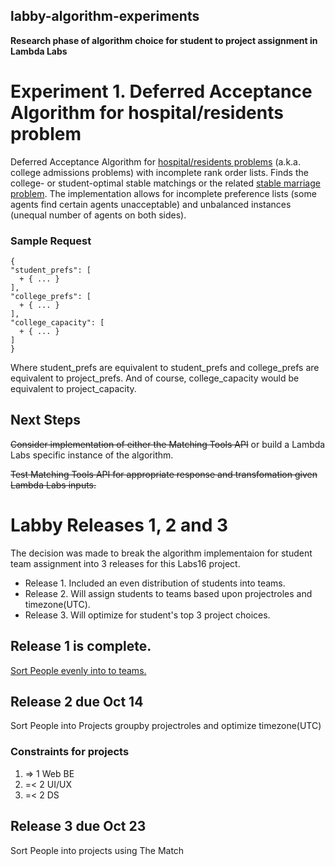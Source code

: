 ## labby-algorithm-experiments
**Research phase of algorithm choice for student to project assignment in Lambda Labs**
  
  # Experiment 1.  Deferred Acceptance Algorithm for hospital/residents problem  
    
Deferred Acceptance Algorithm for [hospital/residents problems](https://en.wikipedia.org/wiki/National_Resident_Matching_Program#Matching_algorithm) (a.k.a. college admissions problems) with incomplete rank order lists. Finds the college- or student-optimal stable matchings or the related [stable marriage problem](https://en.wikipedia.org/wiki/Stable_marriage_problem). The implementation allows for incomplete preference lists (some agents find certain agents unacceptable) and unbalanced instances (unequal number of agents on both sides).  
    
 ### Sample Request  
      
```
{
"student_prefs": [
  + { ... }
],
"college_prefs": [
  + { ... }
],
"college_capacity": [
  + { ... }
]
}
```
    
Where student_prefs are equivalent to student_prefs and college_prefs are equivalent to project_prefs. And of course, college_capacity would be equivalent to project_capacity.
    
## Next Steps
  
~~Consider implementation of either the Matching Tools API~~ or build a Lambda Labs specific instance of the algorithm.

~~Test Matching Tools API for appropriate response and transfomation given Lambda Labs inputs.~~

# Labby Releases 1, 2 and 3
  
The decision was made to break the algorithm implementaion for student team assignment into 3 releases for this Labs16 project.
* Release 1. Included an even distribution of students into teams.
* Release 2. Will assign students to teams based upon projectroles and timezone(UTC).
* Release 3. Will optimize for student's top 3 project choices.

## Release 1 is complete.
[Sort People evenly into to teams.](https://github.com/Lambda-School-Labs/labby-be/tree/master/Sorting)  
  
## Release 2 due Oct 14
  
Sort People into Projects groupby projectroles and optimize timezone(UTC)

### Constraints for projects
1. => 1 Web BE
2. =< 2 UI/UX
3. =< 2 DS

## Release 3 due Oct 23

Sort People into projects using The Match
